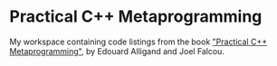 # Practical C++ Metaprogramming

My workspace containing code listings from the book ["Practical C++
Metaprogramming"](https://learning.oreilly.com/library/view/practical-c-metaprogramming/9781492042778/),
by Edouard Alligand and Joel Falcou.
